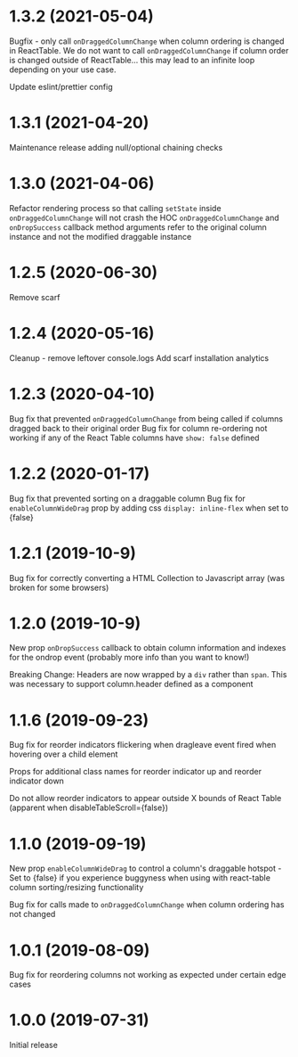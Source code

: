 # 1.3.2 (2021-05-04)

Bugfix - only call `onDraggedColumnChange` when column ordering is changed in ReactTable.
We do not want to call `onDraggedColumnChange` if column order is changed outside of ReactTable... this may
lead to an infinite loop depending on your use case.

Update eslint/prettier config

# 1.3.1 (2021-04-20)

Maintenance release adding null/optional chaining checks

# 1.3.0 (2021-04-06)

Refactor rendering process so that calling `setState` inside `onDraggedColumnChange` will not crash the HOC
`onDraggedColumnChange` and `onDropSuccess` callback method arguments refer to the original column instance and not the modified draggable instance

# 1.2.5 (2020-06-30)

Remove scarf

# 1.2.4 (2020-05-16)

Cleanup - remove leftover console.logs
Add scarf installation analytics

# 1.2.3 (2020-04-10)

Bug fix that prevented `onDraggedColumnChange` from being called if columns dragged back to their original order
Bug fix for column re-ordering not working if any of the React Table columns have `show: false` defined

# 1.2.2 (2020-01-17)

Bug fix that prevented sorting on a draggable column
Bug fix for `enableColumnWideDrag` prop by adding css `display: inline-flex` when set to {false}

# 1.2.1 (2019-10-9)

Bug fix for correctly converting a HTML Collection to Javascript array (was broken for some browsers)

# 1.2.0 (2019-10-9)

New prop `onDropSuccess` callback to obtain column information and indexes for the ondrop event (probably more info than you want to know!)

Breaking Change: Headers are now wrapped by a `div` rather than `span`. This was necessary to support column.header defined as a component

# 1.1.6 (2019-09-23)

Bug fix for reorder indicators flickering when dragleave event fired when hovering over a child element

Props for additional class names for reorder indicator up and reorder indicator down

Do not allow reorder indicators to appear outside X bounds of React Table (apparent when disableTableScroll={false})

# 1.1.0 (2019-09-19)

New prop `enableColumnWideDrag` to control a column's draggable hotspot - Set to {false} if you experience buggyness when using with react-table column sorting/resizing functionality

Bug fix for calls made to `onDraggedColumnChange` when column ordering has not changed

# 1.0.1 (2019-08-09)

Bug fix for reordering columns not working as expected under certain edge cases

# 1.0.0 (2019-07-31)

Initial release
